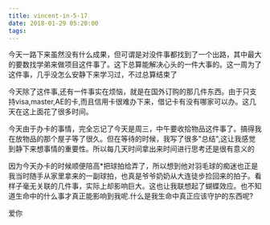 ```yaml
---
title: vincent-in-5-17
date: 2018-01-29 05:20:00
tags:
---
```

<p>今天一路下来虽然没有什么成果，但可谓是对没件事都找到了一个出路，其中最大的要数找学弟来做项目这件事了。这下总算能解决心头的一件大事的。这一周为了这件事，几乎没怎么安静下来学习过，不过总算结束了</p>
<p>今天除了这件事,还有一件事实在烦恼，就是在国外订购的那几件东西。由于只支持visa,master,AE的卡,而且信用卡很难办下来，借记卡有没有哪家可以办。这几天在这上面花了很多时间。</p>
<p>今天由于办卡的事情，完全忘记了今天是周三，中午要收拾物品这件事了。搞得我在放物品的那个屋子等了很久。但在等待的时候，我写了很多"总结",这让我感觉到静下来想事情的重要性。所以每几天时间拿出来时间进行思考还是很有意义的</p>
<p>因为今天办卡的时候顺便陪高*把球拍给弄了，所以想到他对羽毛球的痴迷也正是我当时随手从家里拿来的一副球拍，也真是爷爷奶奶从大连徒步捡回来的拍子。看样子毫无关联的几件事，实际上却影响巨大。这也让我联想起了蝴蝶效应。也不知道生命中的什么事才真正能影响到我呢.什么是我生命中真正应该守护的东西呢?</p>
<p>爱你</p>
